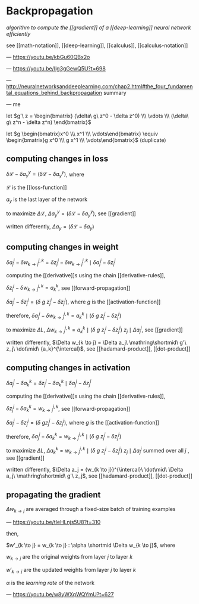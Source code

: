 # Backpropagation

_algorithm to compute the [[gradient]] of a [[deep-learning]] neural network efficiently_

see [[math-notation]], [[deep-learning]], [[calculus]], [[calculus-notation]]

&mdash; <https://youtu.be/kbGu60QBx2o>

&mdash; <https://youtu.be/Ilg3gGewQ5U?t=698>

&mdash; <http://neuralnetworksanddeeplearning.com/chap2.html#the_four_fundamental_equations_behind_backpropagation> summary

&mdash; me

let $g'\ z = \begin{bmatrix} (\delta\ g\ z^0 - \delta z^0) \\\ \vdots \\\ (\delta\ g\ z^n - \delta z^n) \end{bmatrix}$

let $g \begin{bmatrix}x^0 \\\ x^1 \\\ \vdots\end{bmatrix} \equiv \begin{bmatrix}g x^0 \\\ g x^1 \\\ \vdots\end{bmatrix}$ (duplicate)

## computing changes in loss

$\delta \mathcal L - \delta a_y^y = (\delta \mathcal L - \delta a_y^y)$, where

$\mathcal L$ is the [[loss-function]]

$a_y$ is the last layer of the network

to maximize $\Delta \mathcal L$, $\Delta a_y^y = (\delta \mathcal L - \delta a_y^y)$, see [[gradient]]

written differently, $\Delta a_y = (\delta \mathcal L - \delta a_y)$

## computing changes in weight

$\delta a_j^j - \delta w_{k \to j}^{j, k} = \delta z_j^j - \delta w_{k \to j}^{j, k} \mid \delta a_j^j - \delta z_j^j$

computing the [[derivative]]s using the chain [[derivative-rules]],

$\delta z_j^j - \delta w_{k \to j}^{j, k} = a_k^k$, see [[forward-propagation]]

$\delta a_j^j - \delta z_j^j = (\delta\ g\ z_j^j - \delta z_j^j)$, where $g$ is the [[activation-function]]

therefore, $\delta a_j^j - \delta w_{k \to j}^{j, k} = a_k^k \mid (\delta\ g\ z_j^j - \delta z_j^j)$

to maximize $\Delta L$, $\Delta w_{k \to j}^{j, k} = a_k^k \mid (\delta\ g\ z_j^j - \delta z_j^j)\ z_j \mid \Delta a_j^j$, see [[gradient]]

written differently, $\Delta w_{k \to j} = \Delta a_j\ \mathring\shortmid\ g'\ z_j\ \dot\mid\ {a_k}^{\intercal}$, see [[hadamard-product]], [[dot-product]]

## computing changes in activation

$\delta a_j^j - \delta a_k^k = \delta z_j^j - \delta a_k^k \mid \delta a_j^j - \delta z_j^j$

computing the [[derivative]]s using the chain [[derivative-rules]],

$\delta z_j^j - \delta a_k^k = w_{k \to j}^{j, k}$, see [[forward-propagation]]

$\delta a_j^j - \delta z_j^j = (\delta\ g z_j^j - \delta z_j^j)$, where $g$ is the [[activation-function]]

therefore, $\delta a_j^j - \delta a_k^k = w_{k \to j}^{j, k} \mid (\delta\ g\ z_j^j - \delta z_j^j)$

to maximize $\Delta L$, $\Delta a_k^k = w_{k \to j}^{j, k} \mid (\delta\ g\ z_j^j - \delta z_j^j)\ z_j \mid \Delta a_j^j$ summed over all $j$ , see [[gradient]]

written differently, $\Delta a_j = {w_{k \to j}}^{\intercal}\ \dot\mid\ \Delta a_j\ \mathring\shortmid\ g'\ z_j$, see [[hadamard-product]], [[dot-product]]

## propagating the gradient

$\Delta w_{k \to j}$ are averaged through a fixed-size batch of training examples

&mdash; <https://youtu.be/tIeHLnjs5U8?t=310>

then,

$w'_{k \to j} = w_{k \to j} : \alpha \shortmid \Delta w_{k \to j}$, where

$w_{k \to j}$ are the original weights from layer $j$ to layer $k$

$w'_{k \to j}$ are the updated weights from layer $j$ to layer $k$

$\alpha$ is the _learning rate_ of the network

&mdash; <https://youtu.be/w8yWXqWQYmU?t=627>
